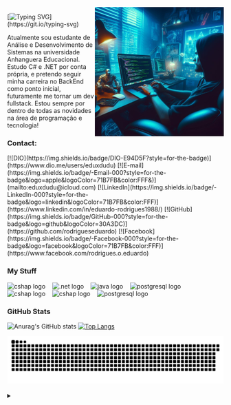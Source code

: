 <img align="right" alt="" height="300px" src="./me.jpeg">

[![Typing SVG](https://readme-typing-svg.demolab.com?font=Fira+Code&pause=1000&color=50FA7B&random=false&width=435&lines=Welcome+to+my+Hub!)](https://git.io/typing-svg)


<p align="left">Atualmente sou estudante de Análise e Desenvolvimento de Sistemas na universidade Anhanguera Educacional.
Estudo C# e .NET por conta própria, e pretendo seguir minha carreira no BackEnd como ponto inicial, futuramente me tornar um dev fullstack.
Estou sempre por dentro de todas as novidades na área de programação e tecnologia!

<h3 align="left">Contact:</h3>
[![DIO](https://img.shields.io/badge/DIO-E94D5F?style=for-the-badge)](https://www.dio.me/users/eduxdudu)
[![E-mail](https://img.shields.io/badge/-Email-000?style=for-the-badge&logo=apple&logoColor=71B7FB&color:FFF&)](mailto:eduxdudu@icloud.com)
[![LinkedIn](https://img.shields.io/badge/-LinkedIn-000?style=for-the-badge&logo=linkedin&logoColor=71B7FB&color:FFF)](https://www.linkedin.com/in/eduardo-rodrigues1988/)
[![GitHub](https://img.shields.io/badge/GitHub-000?style=for-the-badge&logo=github&logoColor=30A3DC)](https://github.com/rodrigueseduardo)
[![Facebook](https://img.shields.io/badge/-Facebook-000?style=for-the-badge&logo=facebook&logoColor=71B7FB&color:FFF)](https://www.facebook.com/rodrigues.o.eduardo)

  
<h3 align="left">My Stuff</h3>
<div align="left">
  <img src="https://seeklogo.com/images/C/c-sharp-c-logo-02F17714BA-seeklogo.com.png" height="55" alt="cshap logo"  />
  <img width="8" />
  <img src="https://upload.wikimedia.org/wikipedia/commons/thumb/e/ee/.NET_Core_Logo.svg/1024px-.NET_Core_Logo.svg.png" height="55" alt=".net logo" />
  <img width="8" />
  <img src="https://cdn.jsdelivr.net/gh/devicons/devicon/icons/java/java-original.svg" height="55" alt="java logo"  />
  <img width="8" />
  <img src="https://cdn.jsdelivr.net/gh/devicons/devicon/icons/postgresql/postgresql-original.svg" height="55" alt="postgresql logo"  />
  <img width="8" />
  <img src="https://upload.wikimedia.org/wikipedia/commons/a/ae/Github-desktop-logo-symbol.svg" height="55" alt="cshap logo"  />
  <img width="8" />
  <img src="https://git-scm.com/images/logo@2x.png" height="55" alt="cshap logo"  />
  <img width="8" />
  <img src="https://draculatheme.com/images/hero/dracula-icon.svg" height="55" alt="postgresql logo"  />
  <img width="8" />
</div>


<h3>GitHub Stats</h3>

![Anurag's GitHub stats](https://github-readme-stats.vercel.app/api?username=rodrigueseduardo&show_icons=true&theme=dracula&hide=issues&hide_title=true)
[![Top Langs](https://github-readme-stats.vercel.app/api/top-langs/?username=rodrigueseduardo&theme=dracula&layout=compact)](https://github.com/rodrigueseduardo/github-readme-stats)

<picture>
  <source media="(prefers-color-scheme: dark)" srcset="https://raw.githubusercontent.com/rodrigueseduardo/rodrigueseduardo/output/github-contribution-grid-snake-dark.svg">
  <source media="(prefers-color-scheme: light)" srcset="https://raw.githubusercontent.com/rodrigueseduardo/rodrigueseduardo/output/github-contribution-grid-snake.svg">
  <img alt="github contribution grid snake animation" src="https://raw.githubusercontent.com/rodrigueseduardo/rodrigueseduardo/output/github-contribution-grid-snake.svg">
</picture>
<br><br>

<details align="left">
  <summary></summary> 
 
  - Badges by <a href="https://shields.io/">shields.io</a>.
  - GitHub Stats by <a href="https://github.com/anuraghazra/github-readme-stats">anuraghazra</a>.
  - Developer digital art created by BingIA
 
  <div align="right">Made by <a href="https://github.com/rodrigueseduardo">Eduardo Rodrigues 'PhazonX'</a>.</div>

</details>

<!--
**rodrigueseduardo/rodrigueseduardo** is a ✨ _special_ ✨ repository because its `README.md` (this file) appears on your GitHub profile.

Here are some ideas to get you started:

- 🔭 I’m currently working on ...
- 🌱 I’m currently learning ...
- 👯 I’m looking to collaborate on ...
- 🤔 I’m looking for help with ...
- 💬 Ask me about ...
- 📫 How to reach me: ...
- 😄 Pronouns: ...
- ⚡ Fun fact: ...
-->
